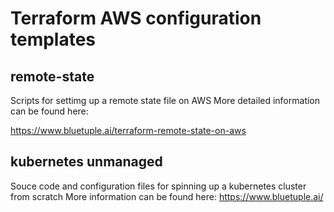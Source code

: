 # Terraform AWS configuration templates



## remote-state
Scripts for settimg up  a remote state file on AWS
More detailed information can be found here:

https://www.bluetuple.ai/terraform-remote-state-on-aws

## kubernetes unmanaged
Souce code and configuration files for spinning up a kubernetes cluster from scratch
More information can be found here:
https://www.bluetuple.ai/

